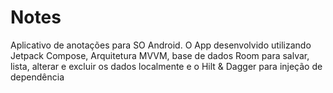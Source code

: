 # Notes
Aplicativo de anotações para SO Android. O App desenvolvido utilizando Jetpack Compose, Arquitetura MVVM, base de dados Room para salvar, lista, alterar e excluir os dados localmente e o Hilt &amp; Dagger para injeção de dependência

